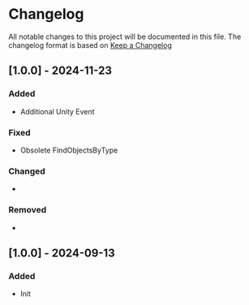 # Changelog

All notable changes to this project will be documented in this file.
The changelog format is based on [Keep a Changelog](https://keepachangelog.com/en/1.0.0/)


## [1.0.0] - 2024-11-23


### Added

- Additional Unity Event

### Fixed

- Obsolete FindObjectsByType 

### Changed

-

### Removed

-


## [1.0.0] - 2024-09-13


### Added

- Init
